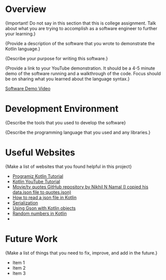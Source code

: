 # Overview

{Important! Do not say in this section that this is college assignment. Talk about what you are trying to accomplish as a software engineer to further your learning.}

{Provide a description of the software that you wrote to demonstrate the Kotlin language.}

{Describe your purpose for writing this software.}

{Provide a link to your YouTube demonstration. It should be a 4-5 minute demo of the software running and a walkthrough of the code. Focus should be on sharing what you learned about the language syntax.}

[Software Demo Video](http://youtube.link.goes.here)

# Development Environment

{Describe the tools that you used to develop the software}

{Describe the programming language that you used and any libraries.}

# Useful Websites

{Make a list of websites that you found helpful in this project}

- [Programiz Kotlin Tutorial](https://www.programiz.com/kotlin-programming)
- [Kotlin YouTube Tutorial](https://www.youtube.com/watch?v=F9UC9DY-vIU)
- [Movie/tv quotes GitHub repository by Nikhil N Namal (I copied his data.json file to quotes.json)](https://github.com/NikhilNamal17/popular-movie-quotes)
- [How to read a json file in Kotlin](https://www.youtube.com/watch?v=KOqZVJLNKXA)
- [Serialization](https://kotlinlang.org/docs/serialization.html#example-json-serialization)
- [Using Gson with Kotlin objects](https://www.baeldung.com/kotlin/gson-typetoken)
- [Random numbers in Kotlin](https://www.tutorialspoint.com/how-can-i-get-a-random-number-in-kotlin)
- 
# Future Work

{Make a list of things that you need to fix, improve, and add in the future.}

- Item 1
- Item 2
- Item 3